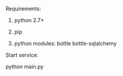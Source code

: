 Requirements:

1. python 2.7+

2. pip

3. python modules: bottle bottle-sqlalchemy

Start service:

python main.py
